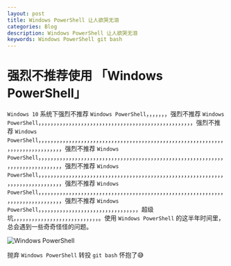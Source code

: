 ```yaml
---
layout: post
title: Windows PowerShell 让人欲哭无泪
categories: Blog
description: Windows PowerShell 让人欲哭无泪
keywords: Windows PowerShell git bash
---
```

# 强烈不推荐使用 「Windows PowerShell」


`Windows 10` 系统下强烈不推荐 `Windows PowerShell`，，，，，，，强烈不推荐 `Windows PowerShell`，，，，，，，，，，，，，，，，，，，，，，，，，，，，，，，，，，，，，，，，，，，，，，，，，，，强烈不推荐 `Windows PowerShell`，，，，，，，，，，，，，，，，，，，，，，，，，，，，，，，，，，，，，，，，，，，，，，，，，，，，，，，，，，，，，，，，，，，，，，，，，，，，，，，强烈不推荐 `Windows PowerShell`，，，，，，，，，，，，，，，，，，，，，，，，，，，，，，，，，，，，，，，，，，，，，，，，，，，，，，，，，，，，，，，，，，，，，，，，，，，，，，，强烈不推荐 `Windows PowerShell`，，，，，，，，，，，，，，，，，，，，，，，，，，，，，，，，，，，，，，，，，，，，，，，，，，，，，，，，，，，，，，，，，，，，，，，，，，，，，，，强烈不推荐 `Windows PowerShell`，，，，，，，，，，，，，，，，，，，，，，，，，，，，，，，，，，，，，，，，，，，，，，，，，，，，，，，，，，，，，，，，，，，，，，，，，，，，，，，强烈不推荐 `Windows PowerShell`，，，，，，，，，，，，，，，，，，，，，，，，，，，，，，，，，超级坑，，，，，，，，，，，，，，，，，，，，，，，，，，，，。使用 `Windows PowerShell` 的这半年时间里，总会遇到一些奇奇怪怪的问题。


![Windows PowerShell](https://raw.githubusercontent.com/qinbin52qiul/MarkdownPhotos/master/blog/windows-powershell.png)

抛弃  `Windows PowerShell` 转投 `git bash` 怀抱了😅